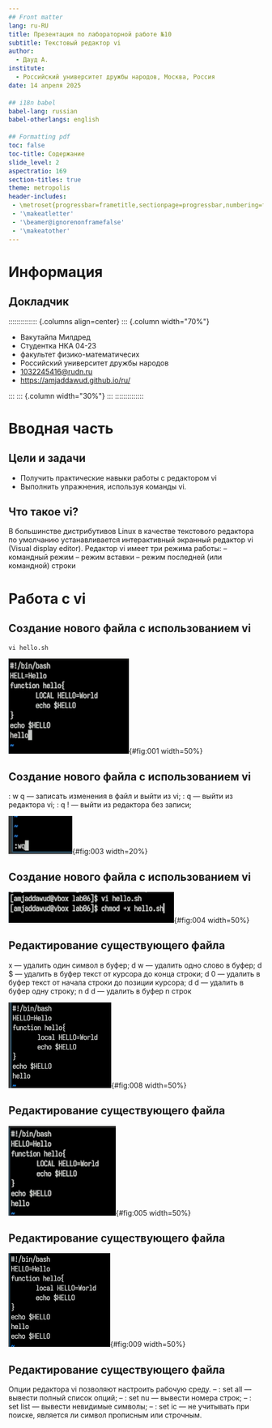 ```yaml
---
## Front matter
lang: ru-RU
title: Презентация по лабораторной работе №10
subtitle: Текстовый редактор vi
author:
  - Дауд А.
institute:
  - Российский университет дружбы народов, Москва, Россия
date: 14 апреля 2025

## i18n babel
babel-lang: russian
babel-otherlangs: english

## Formatting pdf
toc: false
toc-title: Содержание
slide_level: 2
aspectratio: 169
section-titles: true
theme: metropolis
header-includes:
 - \metroset{progressbar=frametitle,sectionpage=progressbar,numbering=fraction}
 - '\makeatletter'
 - '\beamer@ignorenonframefalse'
 - '\makeatother'
---
```


# Информация

## Докладчик

:::::::::::::: {.columns align=center}
::: {.column width="70%"}

  * Вакутайпа Милдред
  * Студентка НКА 04-23
  * факультет физико-математичесих 
  * Российский университет дружбы народов
  * [1032245416@rudn.ru](mailto:1032245416@rudn.ru)
  * <https://amjaddawud.github.io/ru/>

:::
::: {.column width="30%"}
:::
::::::::::::::

# Вводная часть

## Цели и задачи

- Получить практические навыки работы с редактором vi
- Выполнить упражнения, используя команды vi.

## Что такое vi?

В большинстве дистрибутивов Linux в качестве текстового редактора по умолчанию устанавливается интерактивный экранный редактор vi (Visual display editor).
Редактор vi имеет три режима работы:
– командный режим 
– режим вставки 
– режим последней (или командной) строки 

# Работа с vi

## Создание нового файла с использованием vi

```
vi hello.sh
```
![режим вставки](image/2.PNG){#fig:001 width=50%}

## Создание нового файла с использованием vi

: w q — записать изменения в файл и выйти из vi; : q — выйти из редактора vi; : q ! — выйти из редактора без записи;

![Сохранение файла](image/3.PNG){#fig:003 width=20%}

## Создание нового файла с использованием vi

![Исполняеммый файл](image/4.PNG){#fig:004 width=50%}

## Редактирование существующего файла

x — удалить один символ в буфер; d w — удалить одно слово в буфер; d $ — удалить в буфер текст от курсора до конца строки; d 0 — удалить в буфер текст от начала строки до позиции курсора; d d — удалить в буфер одну строку; n d d — удалить в буфер n строк

![Удаление строки](image/8.PNG){#fig:008 width=50%}

## Редактирование существующего файла

![Перемешение курсора](image/5.PNG){#fig:005 width=50%}

## Редактирование существующего файла

![Отмена дествия](image/9.PNG){#fig:009 width=50%}

## Редактирование существующего файла

Опции редактора vi позволяют настроить рабочую среду. 
– : set all — вывести полный список опций;
– : set nu — вывести номера строк;
– : set list — вывести невидимые символы;
– : set ic — не учитывать при поиске, является ли символ прописным или строчным.


